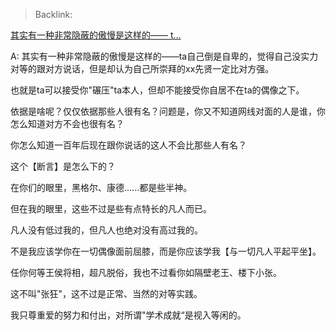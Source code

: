 > Backlink: 

[其实有一种非常隐蔽的傲慢是这样的—— t…](https://www.zhihu.com/pin/1532158133367119872)

A: 其实有一种非常隐蔽的傲慢是这样的——ta自己倒是自卑的，觉得自己没实力对等的跟对方说话，但是却认为自己所崇拜的xx先贤一定比对方强。

也就是ta可以接受你"碾压"ta本人，但却不能接受你自居不在ta的偶像之下。

依据是啥呢？仅仅依据那些人很有名？问题是，你又不知道网线对面的人是谁，你怎么知道对方不会也很有名？

你怎么知道一百年后现在跟你说话的这人不会比那些人有名？

这个【断言】是怎么下的？

在你们的眼里，黑格尔、康德......都是些半神。

但在我的眼里，这些不过是些有点特长的凡人而已。

凡人没有低过我的，但凡人也绝对没有高过我的。

不是我应该学你在一切偶像面前屈膝，而是你应该学我【与一切凡人平起平坐】。

任你何等王侯将相，超凡脱俗，我也不过看你如隔壁老王、楼下小张。

这不叫"张狂"，这不过是正常、当然的对等实践。

我只尊重爱的努力和付出，对所谓"学术成就“是视入等闲的。
